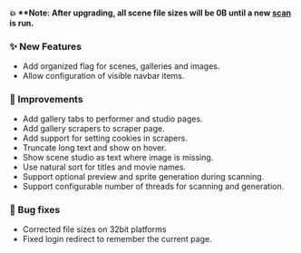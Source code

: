 #### 💥 **Note: After upgrading, all scene file sizes will be 0B until a new [scan](/settings?tab=tasks) is run.

### ✨ New Features
* Add organized flag for scenes, galleries and images.
* Allow configuration of visible navbar items.

### 🎨 Improvements
* Add gallery tabs to performer and studio pages.
* Add gallery scrapers to scraper page.
* Add support for setting cookies in scrapers.
* Truncate long text and show on hover.
* Show scene studio as text where image is missing.
* Use natural sort for titles and movie names.
* Support optional preview and sprite generation during scanning.
* Support configurable number of threads for scanning and generation.

### 🐛 Bug fixes
* Corrected file sizes on 32bit platforms
* Fixed login redirect to remember the current page.
